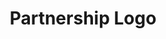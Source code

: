 ---
schema: default
title: Partnership Logo
organization: Renfrewshire Council
notes: >-
    
resources:
  - name: Partnership Logo IMAGE
  - url: >-
      
  - format: IMAGE
license: 
category:

  - Open Data Platform
maintainer: Renfrewshire Council
maintainer_email: someone@example.com
---